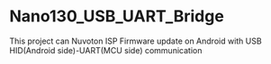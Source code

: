 # Nano130_USB_UART_Bridge
This project can Nuvoton ISP Firmware update on Android with USB HID(Android side)-UART(MCU side) communication
